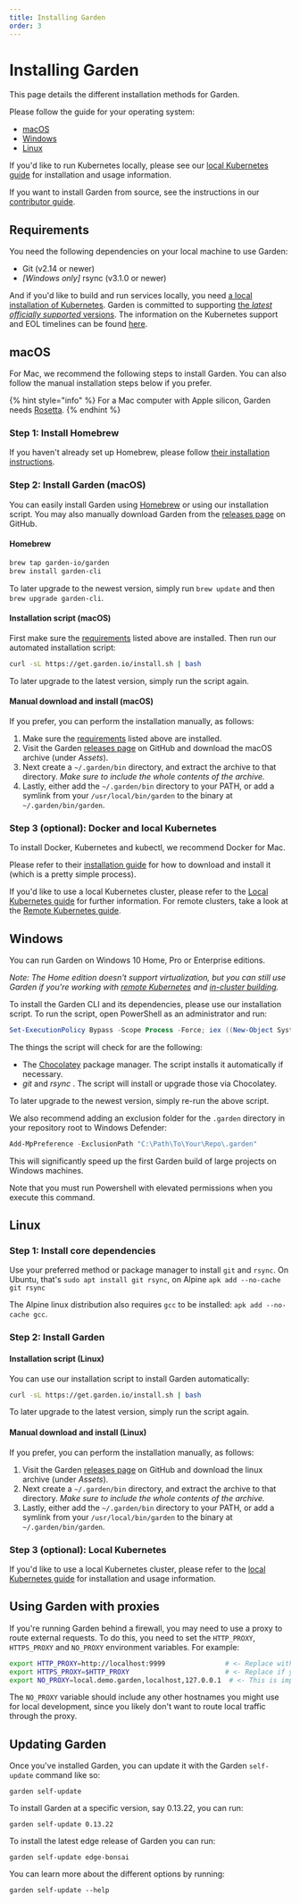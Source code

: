 ```yaml
---
title: Installing Garden
order: 3
---
```


# Installing Garden

This page details the different installation methods for Garden.

Please follow the guide for your operating system:

- [macOS](#macos)
- [Windows](#windows)
- [Linux](#linux)

If you'd like to run Kubernetes locally, please see our [local Kubernetes guide](../k8s-plugins/local-k8s/install.md)
for installation and usage information.

If you want to install Garden from source, see the instructions in our [contributor guide](https://github.com/garden-io/garden/tree/main/CONTRIBUTING.md).

## Requirements

You need the following dependencies on your local machine to use Garden:

- Git (v2.14 or newer)
- _[Windows only]_ rsync (v3.1.0 or newer)

And if you'd like to build and run services locally, you need [a local installation of Kubernetes](https://kubernetes.io/docs/tutorials/hello-minikube/). Garden is committed to supporting [the _latest officially supported_ versions](https://kubernetes.io/releases/).
The information on the Kubernetes support and EOL timelines can be found [here](https://endoflife.date/kubernetes).

## macOS

For Mac, we recommend the following steps to install Garden. You can also follow the manual installation
steps below if you prefer.

{% hint style="info" %}
For a Mac computer with Apple silicon, Garden needs [Rosetta](https://support.apple.com/en-us/HT211861).
{% endhint %}

### Step 1: Install Homebrew

If you haven't already set up Homebrew, please follow [their installation instructions](https://brew.sh/).

### Step 2: Install Garden (macOS)

You can easily install Garden using [Homebrew](https://brew.sh) or using our installation script. You may also
manually download Garden from the [releases page](https://github.com/garden-io/garden/releases) on GitHub.

#### Homebrew

```sh
brew tap garden-io/garden
brew install garden-cli
```

To later upgrade to the newest version, simply run `brew update` and then `brew upgrade garden-cli`.

#### Installation script (macOS)

First make sure the [requirements](#requirements) listed above are installed. Then run our automated installation script:

```sh
curl -sL https://get.garden.io/install.sh | bash
```

To later upgrade to the latest version, simply run the script again.

#### Manual download and install (macOS)

If you prefer, you can perform the installation manually, as follows:

1. Make sure the [requirements](#requirements) listed above are installed.
2. Visit the Garden [releases page](https://github.com/garden-io/garden/releases) on GitHub and download the macOS archive (under _Assets_).
3. Next create a `~/.garden/bin` directory, and extract the archive to that directory. _Make sure to include the whole contents of the archive._
4. Lastly, either add the `~/.garden/bin` directory to your PATH, or add a symlink from your `/usr/local/bin/garden` to the binary at `~/.garden/bin/garden`.

### Step 3 (optional): Docker and local Kubernetes

To install Docker, Kubernetes and kubectl, we recommend Docker for Mac.

Please refer to their [installation guide](https://docs.docker.com/engine/installation/) for how to download and install it (which is a pretty simple process).

If you'd like to use a local Kubernetes cluster, please refer to the [Local Kubernetes guide](../k8s-plugins/local-k8s/README.md)
for further information. For remote clusters, take a look at the [Remote Kubernetes guide](../k8s-plugins/remote-k8s/README.md).

## Windows

You can run Garden on Windows 10 Home, Pro or Enterprise editions.

_Note: The Home edition doesn't support virtualization, but you can still use Garden if you're working with [remote Kubernetes](../k8s-plugins/remote-k8s/README.md) and [in-cluster building](../k8s-plugins/guides/in-cluster-building.md)._

To install the Garden CLI and its dependencies, please use our installation script. To run the script, open PowerShell as an administrator and run:

```PowerShell
Set-ExecutionPolicy Bypass -Scope Process -Force; iex ((New-Object System.Net.WebClient).DownloadString('https://raw.githubusercontent.com/garden-io/garden/main/support/install.ps1'))
```

The things the script will check for are the following:

- The [Chocolatey](https://chocolatey.org) package manager. The script installs it automatically if necessary.
- _git_ and _rsync_ . The script will install or upgrade those via Chocolatey.

To later upgrade to the newest version, simply re-run the above script.

We also recommend adding an exclusion folder for the `.garden` directory in your repository root to Windows Defender:

```powershell
Add-MpPreference -ExclusionPath "C:\Path\To\Your\Repo\.garden"
```

This will significantly speed up the first Garden build of large projects on Windows machines.

Note that you must run Powershell with elevated permissions when you execute this command.

## Linux

### Step 1: Install core dependencies

Use your preferred method or package manager to install `git` and `rsync`. On Ubuntu, that's `sudo apt install git rsync`, on Alpine `apk add --no-cache git rsync`

The Alpine linux distribution also requires `gcc` to be installed: `apk add --no-cache gcc`.

### Step 2: Install Garden

#### Installation script (Linux)

You can use our installation script to install Garden automatically:

```sh
curl -sL https://get.garden.io/install.sh | bash
```

To later upgrade to the latest version, simply run the script again.

#### Manual download and install (Linux)

If you prefer, you can perform the installation manually, as follows:

1. Visit the Garden [releases page](https://github.com/garden-io/garden/releases) on GitHub and download the linux archive (under _Assets_).
2. Next create a `~/.garden/bin` directory, and extract the archive to that directory. _Make sure to include the whole contents of the archive._
3. Lastly, either add the `~/.garden/bin` directory to your PATH, or add a symlink from your `/usr/local/bin/garden` to the binary at `~/.garden/bin/garden`.

### Step 3 (optional): Local Kubernetes

If you'd like to use a local Kubernetes cluster, please refer to the [local Kubernetes guide](../k8s-plugins/local-k8s/README.md)
for installation and usage information.

## Using Garden with proxies

If you're running Garden behind a firewall, you may need to use a proxy to route external requests. To do this,
you need to set the `HTTP_PROXY`, `HTTPS_PROXY` and `NO_PROXY` environment variables. For example:

```sh
export HTTP_PROXY=http://localhost:9999               # <- Replace with your proxy address.
export HTTPS_PROXY=$HTTP_PROXY                        # <- Replace if you use a separate proxy for HTTPS.
export NO_PROXY=local.demo.garden,localhost,127.0.0.1  # <- This is important! See below.
```

The `NO_PROXY` variable should include any other hostnames you might use for local development, since you likely
don't want to route local traffic through the proxy.

## Updating Garden

Once you've installed Garden, you can update it with the Garden `self-update` command like so:

```console
garden self-update
```

To install Garden at a specific version, say 0.13.22, you can run:

```
garden self-update 0.13.22
```

To install the latest edge release of Garden you can run:

```
garden self-update edge-bonsai
```

You can learn more about the different options by running:

```
garden self-update --help
```
